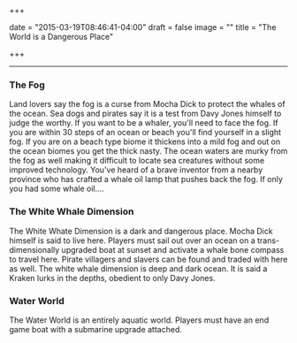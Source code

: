 +++

date = "2015-03-19T08:46:41-04:00"
draft = false
image = ""
title = "The World is a Dangerous Place"

+++

* * *

### The Fog

Land lovers say the fog is a curse from Mocha Dick to protect the whales of the ocean.  Sea dogs and pirates say it is a test from Davy Jones himself to judge the worthy.  If you want to be a whaler, you'll need to face the fog.  If you are within 30 steps of an ocean or beach you'll find yourself in a slight fog.  If you are on a beach type biome it thickens into a mild fog and out on the ocean biomes you get the thick nasty.  The ocean waters are murky from the fog as well making it difficult to locate sea creatures without some improved technology.   You've heard of a brave inventor from a nearby province who has crafted a whale oil lamp that pushes back the fog.  If only you had some whale oil....



### The White Whale Dimension

The White Whate Dimension is a dark and dangerous place.  Mocha Dick himself is said to live here.  Players must sail out over an ocean on a trans-dimensionally upgraded boat at sunset and activate a whale bone compass to travel here.  Pirate villagers and slavers can be found and traded with here as well.  The white whale dimension is deep and dark ocean.  It is said a Kraken lurks in the depths, obedient to only Davy Jones.

### Water World

The Water World is an entirely aquatic world.  Players must have an end game boat with a submarine upgrade attached.